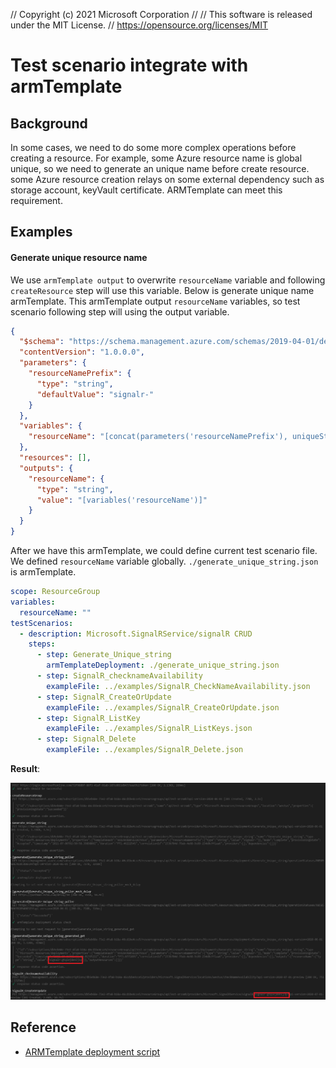 // Copyright (c) 2021 Microsoft Corporation
//
// This software is released under the MIT License.
// https://opensource.org/licenses/MIT

# Test scenario integrate with armTemplate

## Background

In some cases, we need to do some more complex operations before creating a resource. For example, some Azure resource name is global unique, so we need to generate an unique name before create resource. some Azure resource creation relays on some external dependency such as storage account, keyVault certificate. ARMTemplate can meet this requirement.

## Examples

#### Generate unique resource name

We use `armTemplate output` to overwrite `resourceName` variable and following `createResource` step will use this variable. Below is generate unique name armTemplate. This armTemplate output `resourceName` variables, so test scenario following step will using the output variable.

```json
{
  "$schema": "https://schema.management.azure.com/schemas/2019-04-01/deploymentTemplate.json#",
  "contentVersion": "1.0.0.0",
  "parameters": {
    "resourceNamePrefix": {
      "type": "string",
      "defaultValue": "signalr-"
    }
  },
  "variables": {
    "resourceName": "[concat(parameters('resourceNamePrefix'), uniqueString(resourceGroup().id))]"
  },
  "resources": [],
  "outputs": {
    "resourceName": {
      "type": "string",
      "value": "[variables('resourceName')]"
    }
  }
}
```

After we have this armTemplate, we could define current test scenario file. We defined `resourceName` variable globally. `./generate_unique_string.json` is armTemplate.

```yaml
scope: ResourceGroup
variables:
  resourceName: ""
testScenarios:
  - description: Microsoft.SignalRService/signalR CRUD
    steps:
      - step: Generate_Unique_string
        armTemplateDeployment: ./generate_unique_string.json
      - step: SignalR_checknameAvailability
        exampleFile: ../examples/SignalR_CheckNameAvailability.json
      - step: SignalR_CreateOrUpdate
        exampleFile: ../examples/SignalR_CreateOrUpdate.json
      - step: SignalR_ListKey
        exampleFile: ../examples/SignalR_ListKeys.json
      - step: SignalR_Delete
        exampleFile: ../examples/SignalR_Delete.json
```

**Result**:

![](./armTemplate.png)

## Reference

- [ARMTemplate deployment script](https://docs.microsoft.com/en-us/azure/azure-resource-manager/templates/deployment-script-template)
